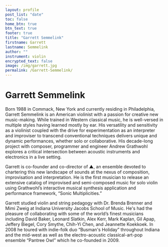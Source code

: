 ```yaml
---
layout: profile
post_list: "date"
toc: false
home_btn: true
btn_text: true
footer: true
title: "Garrett Semmelink"
firstname: Garrett
lastname: Semmelink
author: ""
instrument: violin
encrypted_text: false
image: /img/garrett.jpg
permalink: /Garrett-Semmelink/
---
```

# Garrett Semmelink

Born 1988 in Commack, New York and currently residing in Philadelphia, Garrett Semmelink is an American violinist with a passion for creative new music-making. While trained in Western classical music, he is well-versed in multiple styles having learned mostly by ear. His versatility and sensitivity as a violinist coupled with the drive for experimentation as an interpreter and improviser to transcend conventional techniques delivers unique and dynamic performances, whether solo or collaborative. His decade-long project with composer, programmer and engineer Andrew Grathwohl explores a critical intersection between acoustic instruments and electronics in a live setting.

Garrett is co-founder and co-director of ▲, an ensemble devoted to chartering this new landscape of sounds at the nexus of composition, improvisation and interpretation. He is the first musician to release an extensive catalog of improvised and semi-composed music for solo violin using Grathwohl’s interactive musical synthesis application and performance framework, “Sonic Multiplicities.”

Garrett studied violin and string pedagogy with Dr. Brenda Brenner and Mimi Zweig at Indiana University Jacobs School of Music. He's had the pleasure of collaborating with some of the world’s finest musicians including David Baker, Leonard Slatkin, Alex Kerr, Mark Kaplan, Gil Apap, Jeffery Biegel, Cory Smythe, Chih-Yi Chen, and Jeannette Koekkoek. In 2008 he toured with indie-folk duo “Busman's Holiday” throughout Indiana and the mid-west as well as the electro-acoustic classical-art-pop ensemble “Pantree Owl” which he co-founded in 2009.
